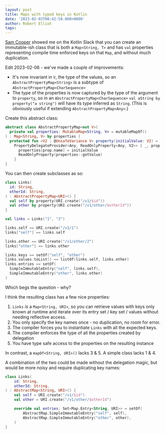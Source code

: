 ```yaml
---
layout: post
title: Maps with typed keys in Kotlin
date: '2023-02-03T08:42:50.000+0000'
author: Robert Elliot
tags:
---
```


[Sam Cooper](https://medium.com/@sam-cooper) showed me on the Kotlin Slack that
you can create an immutable-ish class that is both a `Map<String, T>` and has
`val` properties representing compile time enforced keys on that `Map`, and
without much duplication.

Edit 2023-02-06 - we've made a couple of improvements:

* It's now invariant in `V`, the type of the values, so an
  `AbstractPropertyMap<String>` is a subtype of
  `AbstractPropertyMap<CharSequence>`
* The type of the properties is now captured by the type of the argument to
  `property`, so in an `AbstractPropertyMap<CharSequence>`
  `val aString by property("a string")` will have its type inferred as
  `String`. (This is obviously useful if extending  `AbstractPropertyMap<Any>`.)

Create this abstract class:

```kotlin
abstract class AbstractPropertyMap<out V>(
  private val properties: MutableMap<String, V> = mutableMapOf()
) : Map<String, V> by properties {
  protected fun <V2 : @UnsafeVariance V> property(initialValue: V2) =
    PropertyDelegateProvider<Any, ReadOnlyProperty<Any, V2>> { _, prop ->
      properties[prop.name] = initialValue
      ReadOnlyProperty(properties::getValue)
    }
}
```

You can then create subclasses as so:

```kotlin
class Links(
  id: String,
  otherId: String,
) : AbstractPropertyMap<URI>() {
  val self by property(URI.create("/v1/$id"))
  val other by property(URI.create("/v1/other/$otherId"))
}

val links = Links("1", "2")

links.self == URI.create("/v1/1")
links["self"] == links.self

links.other == URI.create("/v1/other/2")
links["other"] == links.other

links.keys == setOf("self", "other")
links.values.toList() == listOf(links.self, links.other)
links.entries == setOf(
  SimpleImmutableEntry("self", links.self),
  SimpleImmutableEntry("other", links.other)
)
```

Which begs the question - why?

I think the resulting class has a few nice properties:

1. `Links` *is* a `Map<String, URI>`, so you can retrieve values with keys only
   known at runtime and iterate over its entry set / key set / values without
   needing reflective access.
2. You only specify the key names once - no duplication, no room for error.
3. The compiler forces you to instantiate `Links` with all the expected keys.
4. The compiler enforces the type of all the properties created by delegation
5. You have type safe access to the properties on the resulting instance

In contrast, a `mapOf<String, URI>()` lacks 3 & 5. A simple class lacks 1 & 4.

A combination of the two could be made without the delegation magic, but would
be more noisy and require duplicating key names:

```kotlin
class Links(
    id: String,
    otherId: String,
) : AbstractMap<String, URI>() {
    val self = URI.create("/v1/$id")
    val other = URI.create("/v1/other/$otherId")

    override val entries: Set<Map.Entry<String, URI>> = setOf(
        AbstractMap.SimpleImmutableEntry("self", self),
        AbstractMap.SimpleImmutableEntry("other", other),
    )
}
```
